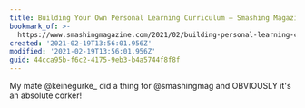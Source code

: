 ```yaml
---
title: Building Your Own Personal Learning Curriculum — Smashing Magazine
bookmark_of: >-
  https://www.smashingmagazine.com/2021/02/building-personal-learning-curriculum/
created: '2021-02-19T13:56:01.956Z'
modified: '2021-02-19T13:56:01.956Z'
guid: 44cca95b-f6c2-4175-9eb3-b4a5744f8f8f
---
```

My mate @keinegurke_ did a thing for @smashingmag and OBVIOUSLY it's an absolute corker!

